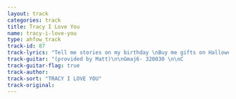 ```yaml
---
layout: track
categories: track
title: Tracy I Love You
name: tracy-i-love-you
type: ahfow_track
track-id: 87
track-lyrics: "Tell me stories on my birthday \nBuy me gifts on Halloween \nShe's pretending not know me \nBut I know where she's been \n\nChange your name and change \nYour number \nI'm gonna find you anyhow \nI have been through all your things \nAsking when and how and why \n\nI spend too much time in airplanes \nEating peanuts \nAnd getting high \nDon't know why I can't stop smiling \nWhen I only need to cry"
track-guitar: "(provided by Matt)\n\nGmaj6- 320030 \n\nC                    Gm\nTell me stories on my birthday\nF               C   \nBuy me gifts on Halloween\nC                       Gm \nShe's pretending not to know me\n      F                C\nBut I know where she's been\n\n(Chorus)\nF                               C \nChange your name and change you number\nC         F Fm     Gmaj6   \nI'm gonna find you anyhow\n       F                     Em\nI have been through all your things\n       Em(add D) Em(add C) Em \nAsking when  and how  and  why\n\n(interlude)\n  C\nE---------------------------------------6h8-8p6------------\nB-----------1-3b-1----8-8-8-8-6-8---8-8---------8----------\nG--0h3-0-3-------------------------------------------------\nD----------------------------------------------------------\nA----------------------------------------------------------\nE----------------------------------------------------------\n\nC                        Gm\nI spend too much time in airplanes\n       F                   C\nEating peanuts and getting high\nC                           Gm  \nDon't know why I can't stop smiling\nF                   C  \nWhen I only need to cry\n\n(Repeat Chorus)\n\n\n  Em               C               Em                Gm\nE-10h12-10-------------10h12-10----------10h12-10----------\nB----------13-10----------------13-12--------------13-11---\nG------------------12--------------------------------------\nD----------------------------------------------------------\nA----------------------------------------------------------\nE----------------------------------------------------------\n\n                F              C            F \nE-------------------------------------------12-------12----\nB-11h13-11-13-13b-11-10h11-10---------13-13----13-13----13-\nG-----------------------------12---------------------------\nD----------------------------------------------------------\nA----------------------------------------------------------\nE----------------------------------------------------------\n\n      Fm                        Gmaj6             G\nE-----10-------10----10-10-10------------------------------\nB--10----13-13----13----------13-12---------12-13----------\nG----------------------------------------12-------12-------\nD----------------------------------------------------------\nA----------------------------------------------------------\nE----------------------------------------------------------\n\n               F\nE-----12---------------------------------------------------\nB--13----13-10-13------------------------------------------\nG----------------------------------------------------------\nD----------------------------------------------------------\nA----------------------------------------------------------\nE----------------------------------------------------------\n\noutro (Repeat Chorus) \n\nC Gm\n\n       C        Gm            C        Gm     (repeat)\nE---------------------------------------------------------\nB--3-/-5-----5--3--------3-/-5-----5--3-----------------\nG--3-/-5-----5--3--------3-/-5-----5--3-----------------\nD---------------------------------------------------------\nA---------------------------------------------------------\nE---------------------------------------------------------"
track-guitar-flag: true
track-author: 
track-sort: "TRACY I LOVE YOU"
track-original: 
---
```


